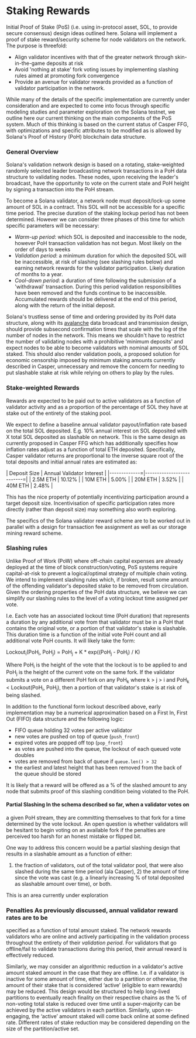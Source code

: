 # Staking Rewards

Initial Proof of Stake (PoS) (i.e. using in-protocol asset, SOL, to provide
secure consensus) design ideas outlined here. Solana will implement a proof of
stake reward/security scheme for node validators on the network. The purpose is
threefold:

- Align validator incentives with that of the greater network through
  skin-in-the-game deposits at risk
- Avoid 'nothing at stake' fork voting issues by implementing slashing rules
  aimed at promoting fork convergence
- Provide an avenue for validator rewards provided as a function of validator
  participation in the network.

While many of the details of the specific implementation are currently under
consideration and are expected to come into focus through specific modeling
studies and parameter exploration on the Solana testnet, we outline here our
current thinking on the main components of the PoS system. Much of this
thinking is based on the current status of Casper FFG, with optimizations and
specific attributes to be modified as is allowed by Solana's Proof of History
(PoH) blockchain data structure.

### General Overview

Solana's validation network design is based on a rotating, stake-weighted
randomly selected leader broadcasting network transactions in a PoH data
structure to validating nodes. These nodes, upon receiving the leader's
broadcast, have the opportunity to vote on the current state and PoH height by
signing a transaction into the PoH stream.

To become a Solana validator, a network node must deposit/lock-up some amount
of SOL in a contract. This SOL will not be accessible for a specific time
period. The precise duration of the staking lockup period has not been
determined. However we can consider three phases of this time for which
specific parameters will be necessary:

- *Warm-up period*: which SOL is deposited and inaccessible to the node,
  however PoH transaction validation has not begun. Most likely on the order of
days to weeks
- *Validation period*: a minimum duration for which the deposited SOL will be
  inaccessible, at risk of slashing (see slashing rules below) and earning
network rewards for the validator participation. Likely duration of months to a
year.
- *Cool-down period*: a duration of time following the submission of a
  'withdrawal' transaction. During this period validation responsibilities have
been removed and the funds continue to be inaccessible. Accumulated rewards
should be delivered at the end of this period, along with the return of the
initial deposit.

Solana's trustless sense of time and ordering provided by its PoH data
structure, along with its
[avalanche](https://www.youtube.com/watch?v=qt_gDRXHrHQ&t=1s) data broadcast
and transmission design, should provide subsecond confirmation times that scale
with the log of the number of nodes in the network. This means we shouldn't
have to restrict the number of validating nodes with a prohibitive 'minimum
deposits' and expect nodes to be able to become validators with nominal amounts
of SOL staked. This should also render validation pools, a proposed solution
for economic censorship imposed by minimum staking amounts currently described
in Casper, unnecessary and remove the concern for needing to put slashable
stake at risk while relying on others to play by the rules.

### Stake-weighted Rewards

Rewards are expected to be paid out to active validators as a function of
validator activity and as a proportion of the percentage of SOL they have at
stake out of the entirety of the staking pool.

We expect to define a baseline annual validator payout/inflation rate based on
the total SOL deposited. E.g. 10% annual interest on SOL deposited with X total
SOL deposited as slashable on network. This is the same design as currently
proposed in Casper FFG which has additionally specifies how inflation rates
adjust as a function of total ETH deposited. Specifically, Casper validator
returns are proportional to the inverse square root of the total deposits and
initial annual rates are estimated as:

| Deposit Size | Annual Validator Interest |
|-------------=|--------------------------=|
| 2.5M ETH     | 10.12%                    |
| 10M ETH      | 5.00%                     |
| 20M ETH      | 3.52%                     |
| 40M ETH      | 2.48%                     |

This has the nice property of potentially incentivizing participation around a
target deposit size. Incentivisation of specific participation rates more
directly (rather than deposit size) may something also worth exploring.

The specifics of the Solana validator reward scheme are to be worked out in
parallel with a design for transaction fee assignment as well as our storage
mining reward scheme.

### Slashing rules

Unlike Proof of Work (PoW) where off-chain capital expenses are already
deployed at the time of block construction/voting, PoS systems require
capital-at-risk to prevent a logical/optimal strategy of multiple chain voting.
We intend to implement slashing rules which, if broken, result some amount of
the offending validator's deposited stake to be removed from circulation. Given
the ordering properties of the PoH data structure, we believe we can simplify
our slashing rules to the level of a voting lockout time assigned per vote.  

I.e. Each vote has an associated lockout time (PoH duration) that represents a
duration by any additional vote from that validator must be in a PoH that
contains the original vote, or a portion of that validator's stake is
slashable. This duration time is a function of the initial vote PoH count and
all additional vote PoH counts.  It will likely take the form:

Lockout<sub>i</sub>(PoH<sub>i</sub>, PoH<sub>j</sub>) = PoH<sub>j</sub> + K *
exp((PoH<sub>j</sub> - PoH<sub>i</sub>) / K)

Where PoH<sub>i</sub> is the height of the vote that the lockout is to be
applied to and PoH<sub>j</sub> is the height of the current vote on the same
fork. If the validator submits a vote on a different PoH fork on any
PoH<sub>k</sub> where k > j > i and PoH<sub>k</sub> < Lockout(PoH<sub>i</sub>,
PoH<sub>j</sub>), then a portion of that validator's stake is at risk of being
slashed.

In addition to the functional form lockout described above, early
implementation may be a numerical approximation based on a First In, First Out
(FIFO) data structure and the following logic:
- FIFO queue holding 32 votes per active validator
- new votes are pushed on top of queue (`push_front`)
- expired votes are popped off top (`pop_front`)
- as votes are pushed into the queue, the lockout of each queued vote doubles
- votes are removed from back of queue if `queue.len() > 32`
- the earliest and latest height that has been removed from the back of the
  queue should be stored

It is likely that a reward will be offered as a % of the slashed amount to any
node that submits proof of this slashing condition being violated to the PoH.

#### Partial Slashing In the schema described so far, when a validator votes on
a given PoH stream, they are committing themselves to that fork for a time
determined by the vote lockout. An open question is whether validators will be
hesitant to begin voting on an available fork if the penalties are perceived
too harsh for an honest mistake or flipped bit.

One way to address this concern would be a partial slashing design that results
in a slashable amount as a function of either:

1) the fraction of validators, out of the total validator pool, that were also
slashed during the same time period (ala Casper), 2) the amount of time since
the vote was cast (e.g. a linearly increasing % of total deposited as slashable
amount over time), or both.  

This is an area currently under exploration


### Penalties As previously discussed, annual validator reward rates are to be
specified as a function of total amount staked. The network rewards validators
who are online and actively participating in the validation process throughout
the entirety of their *validation period*. For validators that go offline/fail
to validate transactions during this period, their annual reward is effectively
reduced.

Similarly, we may consider an algorithmic reduction in a validator's active
amount staked amount in the case that they are offline. I.e. if a validator is
inactive for some amount of time, either due to a partition or otherwise, the
amount of their stake that is considered ‘active’ (eligible to earn rewards)
may be reduced. This design would be structured to help long-lived partitions
to eventually reach finality on their respective chains as the % of non-voting
total stake is reduced over time until a super-majority can be achieved by the
active validators in each partition. Similarly, upon re-engaging, the ‘active’
amount staked will come back online at some defined rate. Different rates of
stake reduction may be considered depending on the size of the partition/active
set.
